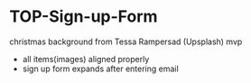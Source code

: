 # TOP-Sign-up-Form

christmas background from Tessa Rampersad (Upsplash)
mvp
* all items(images) aligned properly
* sign up form expands after entering email